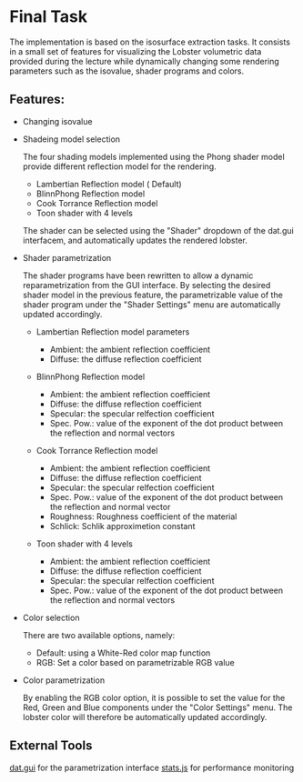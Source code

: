 # Final Task

The implementation is based on the isosurface extraction tasks.
It consists in a small set of features for visualizing the Lobster volumetric
data provided during the lecture while dynamically changing some rendering
parameters such as the isovalue, shader programs and colors.

## Features:
* Changing isovalue

* Shadeing model selection

  The four shading models implemented using the Phong shader model provide
  different reflection model for the rendering.

  - Lambertian Reflection model ( Default)
  - BlinnPhong Reflection model
  - Cook Torrance Reflection model
  - Toon shader with 4 levels

  The shader can be selected using the "Shader" dropdown of the dat.gui
  interfacem, and automatically updates the rendered lobster.

* Shader parametrization

  The shader programs have been rewritten to allow a dynamic reparametrization
  from the GUI interface. By selecting the desired shader model in the previous
  feature, the parametrizable value of the shader program under the "Shader Settings"
  menu are automatically updated accordingly.

  - Lambertian Reflection model parameters

    * Ambient: the ambient reflection coefficient
    * Diffuse: the diffuse reflection coefficient

  - BlinnPhong Reflection model

    * Ambient: the ambient reflection coefficient
    * Diffuse: the diffuse reflection coefficient
    * Specular: the specular relfection coefficient
    * Spec. Pow.: value of the exponent of the dot product between the reflection
       and normal vectors

  - Cook Torrance Reflection model

    * Ambient: the ambient reflection coefficient
    * Diffuse: the diffuse reflection coefficient
    * Specular: the specular relfection coefficient
    * Spec. Pow.: value of the exponent of the dot product between the reflection and normal vector
    * Roughness: Roughness coefficient of the material
    * Schlick: Schlik approximetion constant

  - Toon shader with 4 levels

    * Ambient: the ambient reflection coefficient
    * Diffuse: the diffuse reflection coefficient
    * Specular: the specular relfection coefficient
    * Spec. Pow.: value of the exponent of the dot product between the reflection
       and normal vectors

* Color selection

  There are two available options, namely:
  * Default: using a White-Red color map function
  * RGB: Set a color based on parametrizable RGB value

* Color parametrization

  By enabling the RGB color option, it is possible to set the value for the
  Red, Green and Blue components under the "Color Settings" menu. The lobster
  color will therefore be automatically updated accordingly.

## External Tools
[dat.gui](https://github.com/dataarts/dat.gui) for the parametrization interface
[stats.js](https://github.com/mrdoob/stats.js/) for performance monitoring
